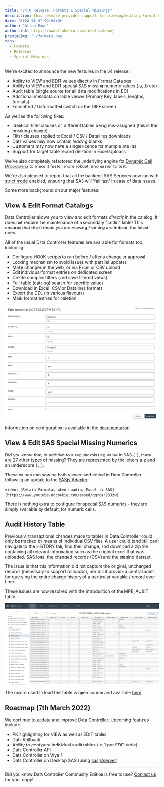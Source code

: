 ```yaml
---
title: "v4.0 Release: Formats & Special Missings"
description: This release provides support for viewing/editing Format Catalogs, plus the ability to work with special SAS missing numerics (.a, .b etc)
date: '2022-03-07 09:00:00'
author: 'Allan Bowe'
authorLink: https://www.linkedin.com/in/allanbowe/
previewImg: './formats.png'
tags:
  - Formats
  - Releases
  - Special Missings
---
```


We're excited to announce the new features in the v4 release:

* Ability to VIEW and EDIT values directly in Format Catalogs
* Ability to VIEW and EDIT special SAS missing numeric values (.a, .b etc)
* Audit table (single source for all data modifications in DC)
* Additional metadata on table viewer (Primary Key, labels, lengths, formats)
* Formatted / Unformatted switch on the DIFF screen

As well as the following fixes:

* Identical filter clauses on different tables being mis-assigned (this is the breaking change)
* Filter clauses applied to Excel / CSV / Datalines downloads
* Data values may now contain _leading_ blanks
* Customers may now have a single licence for multiple site ids
* Support for target table record deletion in Excel Uploads

We've also completely refactored the underlying engine for [Dynamic Cell Dropdowns](https://docs.datacontroller.io/dynamic-cell-dropdown) to make it faster, more robust, and easier to test.

We're also pleased to report that all the backend SAS Services now run with [strict mode](https://core.sasjs.io/mp__init_8sas.html) enabled, ensuring that SAS will 'fail fast' in case of data issues.

Some more background on our major features:

## View & Edit Format Catalogs

Data Controller allows you to view and edit formats _directly_ in the catalog.  It does not require the maintenance of a secondary "cntlin" table!  This ensures that the formats you are viewing / editing are indeed, the latest ones.

All of the usual Data Controller features are available for formats too, including:

* Configure HOOK scripts to run before / after a change or approval
* Locking mechanism to avoid issues with parallel updates
* Make changes in the web, or via Excel or CSV upload
* Edit individual format entries on dedicated screen
* Create complex filters (and save filtered views)
* Full-table (catalog) search for specific values
* Download in Excel, CSV or Datalines formats
* Export the DDL (in various flavours)
* Mark format entries for deletion


![formats](edit_format_record.png)

Information on configuration is available in the [documentation](https://docs.datacontroller.io/formats)


## View & Edit SAS Special Missing Numerics

Did you know that, in addition to a regular missing value in SAS (`.`), there are 27 other types of missing?  They are represented by the letters a-z and an underscore (`._`).

These values can now be both viewed and edited in Data Controller following an update to the [SASjs Adapter](https://github.com/sasjs/adapter#variable-types).

`video: [Retain Formulas when Loading Excel to SAS](https://www.youtube-nocookie.com/embed/ggrcNr23Jzw)`

There is nothing extra to configure for special SAS numerics - they are simply available by default, for numeric cells.

## Audit History Table

Previously, transactional changes made to tables in Data Controller could only be tracked by means of individual CSV files. A user could (and still can) navigate to the HISTORY tab, find their change, and download a zip file containing all relevant information such as the original excel that was uploaded, SAS logs, the changed records (CSV) and the staging dataset.

The issue is that this information did not capture the original, unchanged records (necessary to support rollbacks), nor did it provide a central point for querying the entire change history of a particular variable / record over time.

These issues are now resolved with the introduction of the MPE_AUDIT table.

![audit](audit.png)

The macro used to load this table is open source and available [here](https://core.sasjs.io/mp__storediffs_8sas.html).

## Roadmap (7th March 2022)

We continue to update and improve Data Controller.  Upcoming features include:

* PK highlighting for VIEW as well as EDIT tables
* Data Rollback
* Ability to configure individual audit tables (ie, 1 per EDIT table)
* Data Controller API
* Data Controller on Viya 4
* Data Controller on Desktop SAS (using [sasjs/server](https://github.com/sasjs/server))


<hr>

Did you know Data Controller Community Edition is free to use? [Contact us](/contact) for your copy!
